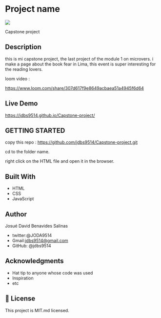 # Project name

![](https://img.shields.io/badge/Microverse-blueviolet)


Capstone project

## Description

this is mi capstone project, the last project of the module 1 on microvers. i make a page about the book fear in Lima, this event is super interesting for the reading lovers.

loom video :

https://www.loom.com/share/307d617f9e8649acbaea51a4945f6d64

## Live Demo

 https://jdbs9514.github.io/Capstone-project/

## GETTING STARTED

copy this repo : https://github.com/jdbs9514/Capstone-project.git

cd to the folder name.

right click on the HTML file and open it in the browser.

## Built With

- HTML
- CSS
- JavaScript

## Author

Josué David Benavides Salinas

- twitter:@JODA9514
- Gmail:jdbs9514@gmail.com
- GitHub: @jdbs9514


## Acknowledgments
- Hat tip to anyone whose code was used
- Inspiration
- etc
## 📝 License

This project is MIT.md licensed.